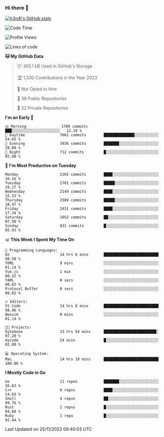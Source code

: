 ### Hi there 👋

[![h3n4l's GitHub stats](https://github-readme-stats.vercel.app/api?username=h3n4l&count_private=true&show_icons=true&theme=radical)](https://github.com/h3n4l/github-readme-stats)

<!--START_SECTION:waka-->
![Code Time](http://img.shields.io/badge/Code%20Time-1%2C731%20hrs%202%20mins-blue)

![Profile Views](http://img.shields.io/badge/Profile%20Views-0-blue)

![Lines of code](https://img.shields.io/badge/From%20Hello%20World%20I%27ve%20Written-3.7%20million%20lines%20of%20code-blue)

**🐱 My GitHub Data** 

> 📦 365.1 kB Used in GitHub's Storage 
 > 
> 🏆 1,330 Contributions in the Year 2023
 > 
> 🚫 Not Opted to Hire
 > 
> 📜 39 Public Repositories 
 > 
> 🔑 22 Private Repositories 
 > 
**I'm an Early 🐤** 

```text
🌞 Morning                1709 commits        ███░░░░░░░░░░░░░░░░░░░░░░   12.19 % 
🌆 Daytime                7661 commits        ██████████████░░░░░░░░░░░   54.65 % 
🌃 Evening                3936 commits        ███████░░░░░░░░░░░░░░░░░░   28.08 % 
🌙 Night                  712 commits         █░░░░░░░░░░░░░░░░░░░░░░░░   05.08 % 
```
📅 **I'm Most Productive on Tuesday** 

```text
Monday                   2265 commits        ████░░░░░░░░░░░░░░░░░░░░░   16.16 % 
Tuesday                  2701 commits        █████░░░░░░░░░░░░░░░░░░░░   19.27 % 
Wednesday                2149 commits        ████░░░░░░░░░░░░░░░░░░░░░   15.33 % 
Thursday                 2589 commits        █████░░░░░░░░░░░░░░░░░░░░   18.47 % 
Friday                   2431 commits        ████░░░░░░░░░░░░░░░░░░░░░   17.34 % 
Saturday                 1052 commits        ██░░░░░░░░░░░░░░░░░░░░░░░   07.50 % 
Sunday                   831 commits         █░░░░░░░░░░░░░░░░░░░░░░░░   05.93 % 
```


📊 **This Week I Spent My Time On** 

```text
💬 Programming Languages: 
Go                       14 hrs 6 mins       █████████████████████████   98.58 % 
TOML                     9 mins              ░░░░░░░░░░░░░░░░░░░░░░░░░   01.14 % 
Vue.js                   1 min               ░░░░░░░░░░░░░░░░░░░░░░░░░   00.22 % 
YAML                     0 secs              ░░░░░░░░░░░░░░░░░░░░░░░░░   00.02 % 
Protocol Buffer          0 secs              ░░░░░░░░░░░░░░░░░░░░░░░░░   00.02 % 

🔥 Editors: 
VS Code                  14 hrs 8 mins       █████████████████████████   98.86 % 
Neovim                   9 mins              ░░░░░░░░░░░░░░░░░░░░░░░░░   01.14 % 

🐱‍💻 Projects: 
bytebase                 13 hrs 54 mins      ████████████████████████░   97.20 % 
mycode                   24 mins             █░░░░░░░░░░░░░░░░░░░░░░░░   02.80 % 

💻 Operating System: 
Mac                      14 hrs 18 mins      █████████████████████████   100.00 % 
```

**I Mostly Code in Go** 

```text
Go                       11 repos            ███████░░░░░░░░░░░░░░░░░░   26.83 % 
C++                      6 repos             ████░░░░░░░░░░░░░░░░░░░░░   14.63 % 
Shell                    4 repos             ██░░░░░░░░░░░░░░░░░░░░░░░   09.76 % 
Rust                     2 repos             █░░░░░░░░░░░░░░░░░░░░░░░░   04.88 % 
Ruby                     1 repo              █░░░░░░░░░░░░░░░░░░░░░░░░   02.44 % 
```




 Last Updated on 25/11/2023 09:40:03 UTC
<!--END_SECTION:waka-->

